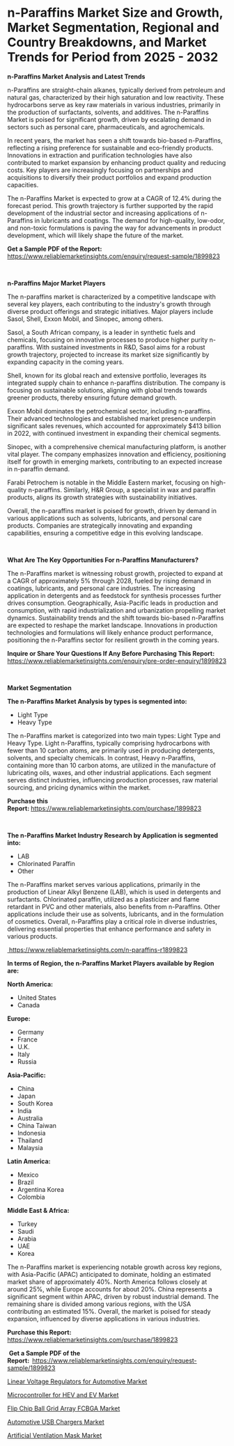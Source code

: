 <p><h1>n-Paraffins Market Size and Growth, Market Segmentation, Regional and Country Breakdowns, and Market Trends for Period from 2025 -  2032</h1></p><p><strong>n-Paraffins Market Analysis and Latest Trends</strong></p>
<p><p>n-Paraffins are straight-chain alkanes, typically derived from petroleum and natural gas, characterized by their high saturation and low reactivity. These hydrocarbons serve as key raw materials in various industries, primarily in the production of surfactants, solvents, and additives. The n-Paraffins Market is poised for significant growth, driven by escalating demand in sectors such as personal care, pharmaceuticals, and agrochemicals. </p><p>In recent years, the market has seen a shift towards bio-based n-Paraffins, reflecting a rising preference for sustainable and eco-friendly products. Innovations in extraction and purification technologies have also contributed to market expansion by enhancing product quality and reducing costs. Key players are increasingly focusing on partnerships and acquisitions to diversify their product portfolios and expand production capacities.</p><p>The n-Paraffins Market is expected to grow at a CAGR of 12.4% during the forecast period. This growth trajectory is further supported by the rapid development of the industrial sector and increasing applications of n-Paraffins in lubricants and coatings. The demand for high-quality, low-odor, and non-toxic formulations is paving the way for advancements in product development, which will likely shape the future of the market.</p></p>
<p><strong>Get a Sample PDF of the Report:&nbsp;</strong> <a href="https://www.reliablemarketinsights.com/enquiry/request-sample/1899823?utm_campaign=2129&utm_medium=2&utm_source=Github&utm_content=ia&utm_term=04022025&utm_id=n-paraffins">https://www.reliablemarketinsights.com/enquiry/request-sample/1899823</a></p>
<p>&nbsp;</p>
<p><strong>n-Paraffins Major Market Players</strong></p>
<p><p>The n-paraffins market is characterized by a competitive landscape with several key players, each contributing to the industry's growth through diverse product offerings and strategic initiatives. Major players include Sasol, Shell, Exxon Mobil, and Sinopec, among others.</p><p>Sasol, a South African company, is a leader in synthetic fuels and chemicals, focusing on innovative processes to produce higher purity n-paraffins. With sustained investments in R&D, Sasol aims for a robust growth trajectory, projected to increase its market size significantly by expanding capacity in the coming years.</p><p>Shell, known for its global reach and extensive portfolio, leverages its integrated supply chain to enhance n-paraffins distribution. The company is focusing on sustainable solutions, aligning with global trends towards greener products, thereby ensuring future demand growth.</p><p>Exxon Mobil dominates the petrochemical sector, including n-paraffins. Their advanced technologies and established market presence underpin significant sales revenues, which accounted for approximately $413 billion in 2022, with continued investment in expanding their chemical segments.</p><p>Sinopec, with a comprehensive chemical manufacturing platform, is another vital player. The company emphasizes innovation and efficiency, positioning itself for growth in emerging markets, contributing to an expected increase in n-paraffin demand.</p><p>Farabi Petrochem is notable in the Middle Eastern market, focusing on high-quality n-paraffins. Similarly, H&R Group, a specialist in wax and paraffin products, aligns its growth strategies with sustainability initiatives.</p><p>Overall, the n-paraffins market is poised for growth, driven by demand in various applications such as solvents, lubricants, and personal care products. Companies are strategically innovating and expanding capabilities, ensuring a competitive edge in this evolving landscape.</p></p>
<p>&nbsp;</p>
<p><strong>What Are The Key Opportunities For n-Paraffins Manufacturers?</strong></p>
<p><p>The n-Paraffins market is witnessing robust growth, projected to expand at a CAGR of approximately 5% through 2028, fueled by rising demand in coatings, lubricants, and personal care industries. The increasing application in detergents and as feedstock for synthesis processes further drives consumption. Geographically, Asia-Pacific leads in production and consumption, with rapid industrialization and urbanization propelling market dynamics. Sustainability trends and the shift towards bio-based n-Paraffins are expected to reshape the market landscape. Innovations in production technologies and formulations will likely enhance product performance, positioning the n-Paraffins sector for resilient growth in the coming years.</p></p>
<p><strong>Inquire or Share Your Questions If Any Before Purchasing This Report:</strong> <a href="https://www.reliablemarketinsights.com/enquiry/pre-order-enquiry/1899823?utm_campaign=2129&utm_medium=2&utm_source=Github&utm_content=ia&utm_term=04022025&utm_id=n-paraffins">https://www.reliablemarketinsights.com/enquiry/pre-order-enquiry/1899823</a></p>
<p>&nbsp;</p>
<p><strong>Market Segmentation</strong></p>
<p><strong>The n-Paraffins Market Analysis by types is segmented into:</strong></p>
<p><ul><li>Light Type</li><li>Heavy Type</li></ul></p>
<p><p>The n-Paraffins market is categorized into two main types: Light Type and Heavy Type. Light n-Paraffins, typically comprising hydrocarbons with fewer than 10 carbon atoms, are primarily used in producing detergents, solvents, and specialty chemicals. In contrast, Heavy n-Paraffins, containing more than 10 carbon atoms, are utilized in the manufacture of lubricating oils, waxes, and other industrial applications. Each segment serves distinct industries, influencing production processes, raw material sourcing, and pricing dynamics within the market.</p></p>
<p><strong>Purchase this Report:&nbsp;</strong><a href="https://www.reliablemarketinsights.com/purchase/1899823?utm_campaign=2129&utm_medium=2&utm_source=Github&utm_content=ia&utm_term=04022025&utm_id=n-paraffins">https://www.reliablemarketinsights.com/purchase/1899823</a></p>
<p>&nbsp;</p>
<p><strong>The n-Paraffins Market Industry Research by Application is segmented into:</strong></p>
<p><ul><li>LAB</li><li>Chlorinated Paraffin</li><li>Other</li></ul></p>
<p><p>The n-Paraffins market serves various applications, primarily in the production of Linear Alkyl Benzene (LAB), which is used in detergents and surfactants. Chlorinated paraffin, utilized as a plasticizer and flame retardant in PVC and other materials, also benefits from n-Paraffins. Other applications include their use as solvents, lubricants, and in the formulation of cosmetics. Overall, n-Paraffins play a critical role in diverse industries, delivering essential properties that enhance performance and safety in various products.</p></p>
<p><a href="https://www.reliablemarketinsights.com/n-paraffins-r1899823?utm_campaign=2129&utm_medium=2&utm_source=Github&utm_content=ia&utm_term=04022025&utm_id=n-paraffins">&nbsp;https://www.reliablemarketinsights.com/n-paraffins-r1899823</a></p>
<p><strong>In terms of Region, the n-Paraffins Market Players available by Region are:</strong></p>
<p>
    <p> <strong> North America: </strong>
        <ul>
            <li>United States</li>
            <li>Canada</li>
        </ul>
        </p> 
    <p> <strong> Europe: </strong>
        <ul>
            <li>Germany</li>
            <li>France</li>
            <li>U.K.</li>
            <li>Italy</li>
            <li>Russia</li>
        </ul>
        </p> 
    <p> <strong> Asia-Pacific: </strong>
        <ul>
            <li>China</li>
            <li>Japan</li>
            <li>South Korea</li>
            <li>India</li>
            <li>Australia</li>
            <li>China Taiwan</li>
            <li>Indonesia</li>
            <li>Thailand</li>
            <li>Malaysia</li>
        </ul>
        </p> 
    <p> <strong> Latin America: </strong>
        <ul>
            <li>Mexico</li>
            <li>Brazil</li>
            <li>Argentina Korea</li>
            <li>Colombia</li>
        </ul>
        </p> 
    <p> <strong> Middle East & Africa: </strong>
        <ul>
            <li>Turkey</li>
            <li>Saudi</li>
            <li>Arabia</li>
            <li>UAE</li>
            <li>Korea</li>
        </ul>
    </p>
    </p>
<p><p>The n-Paraffins market is experiencing notable growth across key regions, with Asia-Pacific (APAC) anticipated to dominate, holding an estimated market share of approximately 40%. North America follows closely at around 25%, while Europe accounts for about 20%. China represents a significant segment within APAC, driven by robust industrial demand. The remaining share is divided among various regions, with the USA contributing an estimated 15%. Overall, the market is poised for steady expansion, influenced by diverse applications in various industries.</p></p>
<p><strong>Purchase this Report: </strong><a href="https://www.reliablemarketinsights.com/purchase/1899823?utm_campaign=2129&utm_medium=2&utm_source=Github&utm_content=ia&utm_term=04022025&utm_id=n-paraffins">https://www.reliablemarketinsights.com/purchase/1899823</a></p>
<p>&nbsp;<strong>Get a Sample PDF of the Report:&nbsp;&nbsp;</strong><a href="https://www.reliablemarketinsights.com/enquiry/request-sample/1899823?utm_campaign=2129&utm_medium=2&utm_source=Github&utm_content=ia&utm_term=04022025&utm_id=n-paraffins">https://www.reliablemarketinsights.com/enquiry/request-sample/1899823</a></p>
<p><strong></strong></p>
<p><p><a href="https://www.linkedin.com/pulse/understanding-global-linear-voltage-regulators-automotive-k8cof?utm_campaign=2129&utm_medium=2&utm_source=Github&utm_content=ia&utm_term=04022025&utm_id=n-paraffins">Linear Voltage Regulators for Automotive Market</a></p><p><a href="https://www.linkedin.com/pulse/projected-market-revenue-microcontroller-hev-ev-55-cagr-wsgwc?utm_campaign=2129&utm_medium=2&utm_source=Github&utm_content=ia&utm_term=04022025&utm_id=n-paraffins">Microcontroller for HEV and EV Market</a></p><p><a href="https://www.linkedin.com/pulse/flip-chip-ball-grid-array-fcbga-market-outlook-current-assessment-w4ove?utm_campaign=2129&utm_medium=2&utm_source=Github&utm_content=ia&utm_term=04022025&utm_id=n-paraffins">Flip Chip Ball Grid Array FCBGA Market</a></p><p><a href="https://www.linkedin.com/pulse/automotive-usb-chargers-market-forecast-report-analysis-iunrc?utm_campaign=2129&utm_medium=2&utm_source=Github&utm_content=ia&utm_term=04022025&utm_id=n-paraffins">Automotive USB Chargers Market</a></p><p><a href="https://www.linkedin.com/pulse/artificial-ventilation-mask-industry-forecast-future-growth-cgszf?utm_campaign=2129&utm_medium=2&utm_source=Github&utm_content=ia&utm_term=04022025&utm_id=n-paraffins">Artificial Ventilation Mask Market</a></p></p>